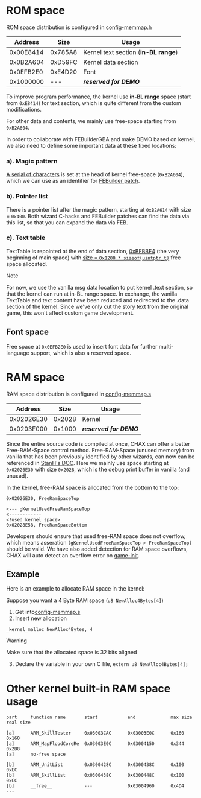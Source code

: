 # ROM space

ROM space distribution is configured in [config-memmap.h](../include/Configs/config-memmap.h)

| Address   | Size    | Usage
| -------   | ------- | -----
| 0x00E8414 | 0x785A8 | Kernel text section (**in-BL range**)
| 0x0B2A604 | 0xD59FC | Kernel data section
| 0x0EFB2E0 | 0xE4D20 | Font
| 0x1000000 | ---     | ***reserved for DEMO***

To improve program performance, the kernel use **in-BL range** space (start from `0xE8414`) for text section, which is quite different from the custom modifications.

For other data and contents, we mainly use free-space starting from `0xB2A604`.

In order to collaborate with FEBuilderGBA and make DEMO based on kernel, we also need to define some important data at these fixed locations:

### a). Magic pattern

[A serial of characters](../main.event#L11) is set at the head of kernel free-space (`0xB2A604`), which we can use as an identifier for [FEBuilder patch](../Patches/PATCH_SkillInfo.txt#L4).

### b). Pointer list

There is a pointer list after the magic pattern, starting at `0xB2A614` with size = `0x400`. Both wizard C-hacks and FEBuilder patches can find the data via this list, so that you can expand the data via FEB.

### c). Text table

TextTable is repointed at the end of data section, [0xBFBBF4](../include/Configs/config-memmap.h#35) (the very beginning of main space) with [size = `0x1200 * sizeof(uintptr_t)`](../Repoint/RepointText/RepointText.event#L9) free space allocated.

> [!NOTE]
> For now, we use the vanilla msg data location to put kernel .text section, so that the kernel can run at in-BL range space. In exchange, the vanilla TextTable and text content have been reduced and redirected to the .data section of the kernel. Since we've only cut the story text from the original game, this won't affect custom game development.

## Font space

Free space at `0x0EFB2E0` is used to insert font data for further multi-language support, which is also a reserved space.

# RAM space

RAM space distribution is configured in [config-memmap.s](../include/Configs/config-memmap.s)

| Address    | Size    | Usage
| -------    | ------  | -----
| 0x02026E30 | 0x2028  | Kernel
| 0x0203F000 | 0x1000  | ***reserved for DEMO***

Since the entire source code is compiled at once, CHAX can offer a better Free-RAM-Space control method.
Free-RAM-Space (unused memory) from vanilla that has been previously identified by other wizards, can now can be referenced in [StanH's DOC](https://github.com/StanHash/DOC/blob/master/FREE-RAM-SPACE.md). Here we mainly use space starting at `0x02026E30` with size `0x2028`, which is the debug print buffer in vanilla (and unused).

In the kernel, free-RAM space is allocated from the bottom to the top:

```assembly
0x02026E30, FreeRamSpaceTop

<--- gKernelUsedFreeRamSpaceTop
<------------
<!used kernel space>
0x02028E58, FreeRamSpaceBottom
```

Developers should ensure that used free-RAM space does not overflow, which means asseration `(gKernelUsedFreeRamSpaceTop > FreeRamSpaceTop)` should be valid. We have also added detection for RAM space overflows, CHAX will auto detect an overflow error on [game-init](../Wizardry/Common/GameInitHook/source/GameInit.c#L14).

## Example

Here is an example to allocate RAM space in the kernel:

Suppose you want a 4 Byte RAM space (`u8 NewAlloc4Bytes[4]`)

1. Get into[config-memmap.s](../include/Configs/config-memmap.s)
2. Insert new allocation

```
_kernel_malloc NewAlloc4Bytes, 4
```
> [!WARNING]
> Make sure that the allocated space is 32 bits aligned

3. Declare the variable in your own C file, `extern u8 NewAlloc4Bytes[4];`

# Other kernel built-in RAM space usage
```
part     function name       start           end             max size    real size

[a]      ARM_SkillTester     0x03003CAC      0x03003E0C      0x160       0x160
[a]      ARM_MapFloodCoreRe  0x03003E0C      0x03004150      0x344       0x2B8
[a]      no-free space

[b]      ARM_UnitList        0x0300428C      0x0300438C      0x100       0xEC
[b]      ARM_SkillList       0x0300438C      0x0300448C      0x100       0xCC
[b]      __free__            ---             0x03004960      0x4D4       ---
```
